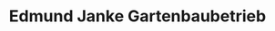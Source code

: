 ---
title: "Edmund Janke Gartenbaubetrieb"
url: /bad-karlshafen/edmund-janke-gartenbaubetrieb/
shop: Blumen
---